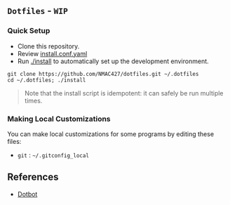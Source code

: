 ## `Dotfiles` - `WIP`

### Quick Setup

- Clone this repository.
- Review [install.conf.yaml](../install.conf.yaml)
- Run [./install](../install) to automatically set up the development environment.

```shell
git clone https://github.com/NMAC427/dotfiles.git ~/.dotfiles
cd ~/.dotfiles; ./install
```

> Note that the install script is idempotent: it can safely be run multiple times.

### Making Local Customizations

You can make local customizations for some programs by editing these files:

* `git` : `~/.gitconfig_local`

## References

- [Dotbot](../dotbot)
